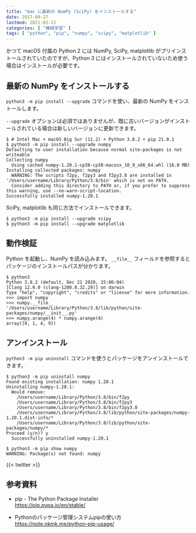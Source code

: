 ```yaml
---
title: "mac に最新の NumPy (SciPy) をインストールする"
date: 2017-09-27
lastmod: 2021-03-21
categories: [ "機械学習" ]
tags: [ "python", "pip", "numpy", "scipy", "matplotlib" ]
---
```


かつて macOS 付属の Python 2 には NumPy, SciPy, matplotlib がプリインストールされていたのですが、Python 3 にはインストールされていないため使う場合はインストールが必要です。

## 最新の NumPy をインストールする

`python3 -m pip install --upgrade` コマンドを使い、最新の NumPy をインストールします。

`--upgrade` オプションは必須ではありませんが、既に古いバージョンがインストールされている場合は新しいバージョンに更新できます。

```console
$ # Intel Mac + macOS Big Sur (11.2) + Python 3.8.2 + pip 21.0.1
$ python3 -m pip install --upgrade numpy
Defaulting to user installation because normal site-packages is not writeable
Collecting numpy
  Using cached numpy-1.20.1-cp38-cp38-macosx_10_9_x86_64.whl (16.0 MB)
Installing collected packages: numpy
  WARNING: The scripts f2py, f2py3 and f2py3.8 are installed in '/Users/username/Library/Python/3.8/bin' which is not on PATH.
  Consider adding this directory to PATH or, if you prefer to suppress this warning, use --no-warn-script-location.
Successfully installed numpy-1.20.1
```

SciPy, matplotlib も同じ方法でインストールできます。

```console
$ python3 -m pip install --upgrade scipy
$ python3 -m pip install --upgrade matplotlib
```

## 動作検証

Python を起動し、NumPy を読み込みます。
`__file__` フィールドを参照するとパッケージのインストールパスが分かります。

```console
$ python3
Python 3.8.2 (default, Dec 21 2020, 15:06:04) 
[Clang 12.0.0 (clang-1200.0.32.29)] on darwin
Type "help", "copyright", "credits" or "license" for more information.
>>> import numpy
>>> numpy.__file__
'/Users/username/Library/Python/3.8/lib/python/site-packages/numpy/__init__.py'
>>> numpy.arange(4) * numpy.arange(4)
array([0, 1, 4, 9])
```

## アンインストール

`python3 -m pip uninstall` コマンドを使うとパッケージをアンインストールできます。

```console
$ python3 -m pip uninstall numpy     
Found existing installation: numpy 1.20.1
Uninstalling numpy-1.20.1:
  Would remove:
    /Users/username/Library/Python/3.8/bin/f2py
    /Users/username/Library/Python/3.8/bin/f2py3
    /Users/username/Library/Python/3.8/bin/f2py3.8
    /Users/username/Library/Python/3.8/lib/python/site-packages/numpy-1.20.1.dist-info/*
    /Users/username/Library/Python/3.8/lib/python/site-packages/numpy/*
Proceed (y/n)? y
  Successfully uninstalled numpy-1.20.1

$ python3 -m pip show numpy
WARNING: Package(s) not found: numpy
```

{{< twitter >}}

## 参考資料
- pip - The Python Package Installer<br />
  <span style="word-break: break-all;">
  https://pip.pypa.io/en/stable/
  </span>

- Pythonのパッケージ管理システムpipの使い方<br />
  <span style="word-break: break-all;">
  https://note.nkmk.me/python-pip-usage/
  </span>
